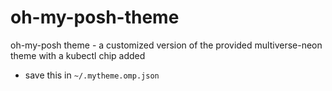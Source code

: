 # oh-my-posh-theme
oh-my-posh theme - a customized version of the provided multiverse-neon theme with a kubectl chip added

- save this in `~/.mytheme.omp.json`
